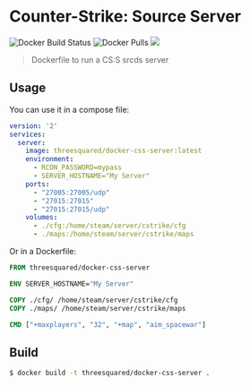 # Counter-Strike: Source Server

![Docker Build Status](https://img.shields.io/docker/cloud/build/threesquared/docker-css-server.svg)
![Docker Pulls](https://img.shields.io/docker/pulls/threesquared/docker-css-server.svg)
[![](https://images.microbadger.com/badges/image/threesquared/docker-css-server.svg)](https://microbadger.com/images/threesquared/docker-css-server)

> Dockerfile to run a CS:S srcds server

## Usage

You can use it in a compose file:

```yaml
version: '2'
services:
  server:
    image: threesquared/docker-css-server:latest
    environment:
      - RCON_PASSWORD=mypass
      - SERVER_HOSTNAME="My Server"
    ports:
      - "27005:27005/udp"
      - "27015:27015"
      - "27015:27015/udp"
    volumes:
      - ./cfg:/home/steam/server/cstrike/cfg
      - ./maps:/home/steam/server/cstrike/maps
```

Or in a Dockerfile:

```dockerfile
FROM threesquared/docker-css-server

ENV SERVER_HOSTNAME="My Server"

COPY ./cfg/ /home/steam/server/cstrike/cfg
COPY ./maps/ /home/steam/server/cstrike/maps

CMD ["+maxplayers", "32", "+map", "aim_spacewar"]
```

## Build

```bash
$ docker build -t threesquared/docker-css-server .
```
